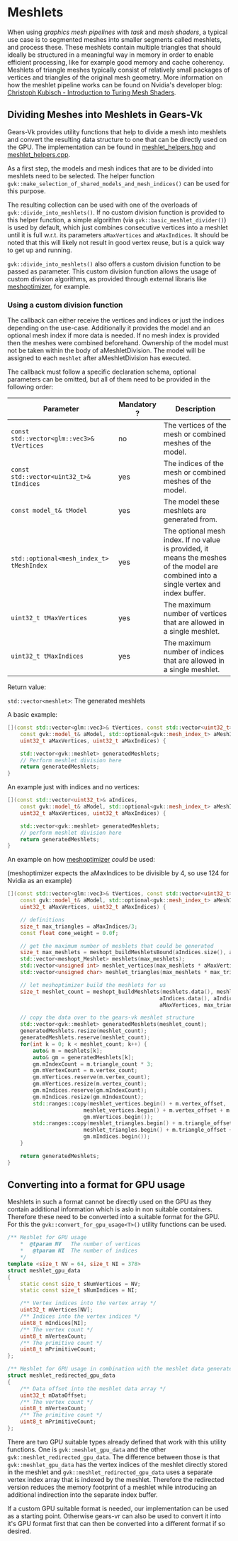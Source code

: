 # Meshlets

When using _graphics mesh pipelines_ with _task_ and _mesh shaders_, a typical use case is to segmented meshes into smaller segments called meshlets, and process these. These meshlets contain multiple triangles that should ideally be structured in a meaningful way in memory in order to enable efficient processing, like for example good memory and cache coherency. Meshlets of triangle meshes typically consist of relatively small packages of vertices and triangles of the original mesh geometry.
More information on how the meshlet pipeline works can be found on Nvidia's developer blog: [Christoph Kubisch - Introduction to Turing Mesh Shaders](https://developer.nvidia.com/blog/introduction-turing-mesh-shaders/).

## Dividing Meshes into Meshlets in Gears-Vk

Gears-Vk provides utility functions that help to divide a mesh into meshlets and convert the resulting data structure to one that can be directly used on the GPU. The implementation can be found in [meshlet_helpers.hpp](../framework/include/meshlet_helpers.hpp) and [meshlet_helpers.cpp](../framework/src/meshlet_helpers.cpp).

As a first step, the models and mesh indices that are to be divided into meshlets need to be selected. The helper function `gvk::make_selection_of_shared_models_and_mesh_indices()` can be used for this purpose.

The resulting collection can be used with one of the overloads of `gvk::divide_into_meshlets()`. If no custom division function is provided to this helper function, a simple algorithm (via `gvk::basic_meshlet_divider()`) is used by default, which just combines consecutive vertices into a meshlet until it is full w.r.t. its parameters `aMaxVertices` and `aMaxIndices`. It should be noted that this will likely not result in good vertex reuse, but is a quick way to get up and running. 

`gvk::divide_into_meshlets()` also offers a custom division function to be passed as parameter. This custom division function allows the usage of custom division algorithms, as provided through external libraris like [meshoptimizer](https://github.com/zeux/meshoptimizer), for example.

### Using a custom division function

The callback can either receive the vertices and indices or just the indices depending on the use-case.
Additionally it provides the model and an optional mesh index if more data is needed. If no mesh index is provided then the meshes were combined beforehand.
Ownership of the model must not be taken within the body of aMeshletDivision. The model will be assigned to each `meshlet` after aMeshletDivision has executed.

The callback must follow a specific declaration schema, optional parameters can be omitted, but all of them need to be provided in the following order:

| Parameter | Mandatory ? | Description |
| --- | --- | --- |
| `const std::vector<glm::vec3>& tVertices` | no | The vertices of the mesh or combined meshes of the model. |
| `const std::vector<uint32_t>& tIndices` | yes | The indices of the mesh or combined meshes of the model. | 
| `const model_t& tModel` | yes	| The model these meshlets are generated from. | 
| `std::optional<mesh_index_t> tMeshIndex` | yes | The optional mesh index. If no value is provided, it means the meshes of the model are combined into a single vertex and index buffer. | 
| `uint32_t tMaxVertices` | yes | The maximum number of vertices that are allowed in a single meshlet. | 
| `uint32_t tMaxIndices` | yes | The maximum number of indices that are allowed in a single meshlet. | 

Return value:

`std::vector<meshlet>`: The generated meshlets

A basic example: 

```C++
[](const std::vector<glm::vec3>& tVertices, const std::vector<uint32_t>& aIndices,
    const gvk::model_t& aModel, std::optional<gvk::mesh_index_t> aMeshIndex,
    uint32_t aMaxVertices, uint32_t aMaxIndices) {

    std::vector<gvk::meshlet> generatedMeshlets;
    // Perform meshlet division here
    return generatedMeshlets;
}
```

An example just with indices and no vertices:

```C++
[](const std::vector<uint32_t>& aIndices,
    const gvk::model_t& aModel, std::optional<gvk::mesh_index_t> aMeshIndex,
    uint32_t aMaxVertices, uint32_t aMaxIndices) {

    std::vector<gvk::meshlet> generatedMeshlets;
    // perform meshlet division here
    return generatedMeshlets;
}
```


An example on how [meshoptimizer](https://github.com/zeux/meshoptimizer) _could_ be used:

(meshoptimizer expects the aMaxIndices to be divisible by 4, so use 124 for Nvidia as an example)
```C++
[](const std::vector<glm::vec3>& tVertices, const std::vector<uint32_t>& aIndices,
    const gvk::model_t& aModel, std::optional<gvk::mesh_index_t> aMeshIndex,
    uint32_t aMaxVertices, uint32_t aMaxIndices) {

    // definitions
    size_t max_triangles = aMaxIndices/3;
    const float cone_weight = 0.0f;

    // get the maximum number of meshlets that could be generated
    size_t max_meshlets = meshopt_buildMeshletsBound(aIndices.size(), aMaxVertices, max_triangles);
    std::vector<meshopt_Meshlet> meshlets(max_meshlets);
    std::vector<unsigned int> meshlet_vertices(max_meshlets * aMaxVertices);
    std::vector<unsigned char> meshlet_triangles(max_meshlets * max_triangles * 3);

    // let meshoptimizer build the meshlets for us
    size_t meshlet_count = meshopt_buildMeshlets(meshlets.data(), meshlet_vertices.data(), meshlet_triangles.data(), 
                                                aIndices.data(), aIndices.size(), &tVertices[0].x, tVertices.size(), sizeof(glm::vec3), 
                                                aMaxVertices, max_triangles, cone_weight);

    // copy the data over to the gears-vk meshlet structure
    std::vector<gvk::meshlet> generatedMeshlets(meshlet_count);
    generatedMeshlets.resize(meshlet_count);
    generatedMeshlets.reserve(meshlet_count);
    for(int k = 0; k < meshlet_count; k++) {
        auto& m = meshlets[k];
        auto& gm = generatedMeshlets[k];
        gm.mIndexCount = m.triangle_count * 3;
        gm.mVertexCount = m.vertex_count;
        gm.mVertices.reserve(m.vertex_count);
        gm.mVertices.resize(m.vertex_count);
        gm.mIndices.reserve(gm.mIndexCount);
        gm.mIndices.resize(gm.mIndexCount);
        std::ranges::copy(meshlet_vertices.begin() + m.vertex_offset,
                        meshlet_vertices.begin() + m.vertex_offset + m.vertex_count,
                        gm.mVertices.begin());
        std::ranges::copy(meshlet_triangles.begin() + m.triangle_offset,
                        meshlet_triangles.begin() + m.triangle_offset + gm.mIndexCount,
                        gm.mIndices.begin());
    }

    return generatedMeshlets;
}
```

## Converting into a format for GPU usage

Meshlets in such a format cannot be directly used on the GPU as they contain additional information which is aslo in non suitable containers. Therefore these need to be converted into a suitable format for the GPU. For this the `gvk::convert_for_gpu_usage<T>()` utility functions can be used. 

```c++
/** Meshlet for GPU usage
    *  @tparam NV	The number of vertices
    *	@tparam NI	The number of indices
    */
template <size_t NV = 64, size_t NI = 378>
struct meshlet_gpu_data
{
    static const size_t sNumVertices = NV;
    static const size_t sNumIndices = NI;

    /** Vertex indices into the vertex array */
    uint32_t mVertices[NV];
    /** Indices into the vertex indices */
    uint8_t mIndices[NI];  
    /** The vertex count */
    uint8_t mVertexCount;
    /** The primitive count */
    uint8_t mPrimitiveCount;
};

/** Meshlet for GPU usage in combination with the meshlet data generated by convert_for_gpu_usage */
struct meshlet_redirected_gpu_data
{
    /** Data offset into the meshlet data array */
    uint32_t mDataOffset;
    /** The vertex count */
    uint8_t mVertexCount;
    /** The primitive count */
    uint8_t mPrimitiveCount;
};
```

There are two GPU suitable types already defined that work with this utility functions. One is `gvk::meshlet_gpu_data` and the other `gvk::meshlet_redirected_gpu_data`. The difference between those is that `gvk::meshlet_gpu_data` has the vertex indices of the meshlet directly stored in the meshlet and `gvk::meshlet_redirected_gpu_data` uses a separate vertex index array that is indexed by the meshlet. Therefore the redirected version reduces the memory footprint of a meshlet while introducing an additional indirection into the separate index buffer.

If a custom GPU suitable format is needed, our implementation can be used as a starting point. Otherwise gears-vr can also be used to convert it into it's GPU format first that can then be converted into a different format if so desired.
